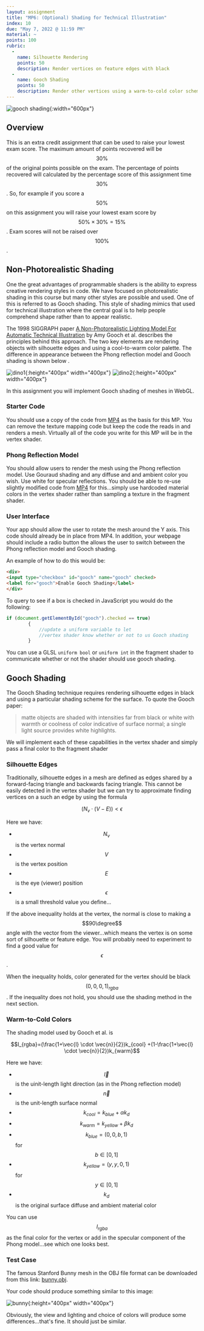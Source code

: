 ```yaml
---
layout: assignment
title: "MP6: (Optional) Shading for Technical Illustration"
index: 10
due: "May 7, 2022 @ 11:59 PM"
material: ~
points: 100
rubric:
  -
    name: Silhouette Rendering 
    points: 50
    description: Render vertices on feature edges with black
  - 
    name: Gooch Shading
    points: 50
    description: Render other vertices using a warm-to-cold color scheme
---
```


![gooch shading](https://illinois-cs418.github.io/img/gooch1.PNG){:width="600px"}   

## Overview

This is an extra credit assignment that can be used to raise your lowest exam score. The maximum amount of points recovered will be $$30\%$$ of the original points possible on the exam. The percentage of points recovered will calculated by the percentage score of this assignment time $$30\%$$. So, for example if you score a $$50\%$$ on this assignment you will raise your lowest exam score by $$50\% \times 30\% = 15\%$$. Exam scores will not be raised over $$100\%$$.

##  Non-Photorealistic Shading

One the great advantages of programmable shaders is the ability to express creative rendering styles in code. We have focused on photorealistic shading in this course but many other styles are possible and used. One of this is referred to as Gooch shading. This style of shading mimics that used for technical illustration where the central goal is to help people comprehend shape rather than to appear realistic.  

The 1998 SIGGRAPH paper [A Non-Photorealistic Lighting Model For Automatic Technical Illustration](https://users.cs.northwestern.edu/~ago820/SIG98/gooch98.pdf) by Amy Gooch et al. describes the principles behind this approach. The two key elements are rendering objects with silhouette edges and using a cool-to-warm color palette. The difference in appearance between the Phong reflection model and Gooch shading is shown below .

![dino1](https://illinois-cs418.github.io/img/d1.png){:height="400px" width="400px"}
![dino2](https://illinois-cs418.github.io/img/d2.png){:height="400px" width="400px"}

In this assignment you will implement Gooch shading of meshes in WebGL.

### Starter Code

You should use a copy of the code from [MP4]() as the basis for this MP. You can remove the texture mapping code but keep the code the reads in and renders a mesh. Virtually all of the code you write for this MP will be in the vertex shader.  

### Phong Reflection Model

You should allow users to render the mesh using the Phong reflection model. Use Gouraud shading and any diffuse and and ambient color you wish. Use white for specular reflections. You should be able to re-use slightly modified code from [MP4]() for this...simply use hardcoded material colors in the vertex shader rather than sampling a texture in the fragment shader.

### User Interface

Your app should allow the user to rotate the mesh around the Y axis. This code should already be in place from MP4. In addition, your webpage should include a radio button the allows the user to switch between the Phong reflection model and Gooch shading. 

An example of how to do this would be:

~~~ html
<div>
<input type="checkbox" id="gooch" name="gooch" checked>
<label for="gooch">Enable Gooch Shading</label>
</div>
~~~

To query to see if a box is checked in JavaScript you would do the following:

~~~ javascript
if (document.getElementById("gooch").checked == true)
        {
            //update a uniform variable to let 
            //vertex shader know whether or not to us Gooch shading
        }
~~~

You can use a GLSL `uniform bool`  or `uniform int` in the fragment shader to communicate whether or not the shader should use gooch shading. 

## Gooch Shading

The Gooch Shading technique requires rendering silhouette edges in black and using a particular shading scheme for the surface. To quote the Gooch paper: 

> matte objects are shaded with intensities far from black or white with warmth or coolness of color indicative of surface normal; a single light source provides white highlights.

We will implement each of these capabilities in the vertex shader and simply pass a final color to the fragment shader  

### Silhouette Edges

Traditionally, silhouette edges in a mesh are defined as edges shared by a forward-facing triangle and backwards facing triangle. This cannot be easily detected in the vertex shader but we can try to approximate finding vertices on a such an edge by using the formula

$$(N_v \cdot (V-E))<\epsilon$$

Here we have:

+ $$N_v$$ is the vertex normal
+ $$V$$ is the vertex position
+ $$E$$ is the eye (viewer) position
+ $$\epsilon$$ is a small threshold value you define...

If the above inequality holds at the vertex, the normal is close to making a $$90\degree$$ angle with the vector from the viewer...which means the vertex is on some sort of silhouette or feature edge. You will probably need to experiment to find a good value for $$\epsilon$$.

When the inequality holds, color generated for the vertex should be black $$(0,0,0,1)_{rgba}$$. If the inequality does not hold, you should use the shading method in the next section.

### Warm-to-Cold Colors

The shading model used by Gooch et al. is

$$I_{rgba}=(\frac{1+\vec{l} \cdot \vec{n}}{2})k_{cool} +(1-\frac{1+\vec{l} \cdot \vec{n}}{2})k_{warm}$$

Here we have:

+ $$\vec{l}$$ is the uinit-length light direction (as in the Phong reflection model)
+ $$\vec{n}$$ is the unit-length surface normal
+ $$k_{cool}=k_{blue}+\alpha k_d$$
+ $$k_{warm}=k_{yellow}+\beta k_d$$ 
+ $$k_{blue} = (0,0,b,1)$$ for $$b \in [0,1]$$
+ $$k_{yellow} = (y,y,0,1)$$ for $$y \in [0,1]$$
+ $$k_d$$ is the original surface diffuse and ambient material color

You can use $$I_{rgba}$$ as the final color for the vertex or add in the specular component of the Phong model...see which one looks best.

### Test Case

The famous Stanford Bunny mesh in the OBJ file format can be downloaded from this link: [bunny.obj](https://graphics.stanford.edu/~mdfisher/Data/Meshes/bunny.obj).

Your code should produce something similar to this image:

![bunny](https://illinois-cs418.github.io/img/Bunny_With_Gooch_Shading.png){:height="400px" width="400px"}   

Obviously, the view and lighting and choice of colors will produce some differences...that's fine. It should just be similar.








